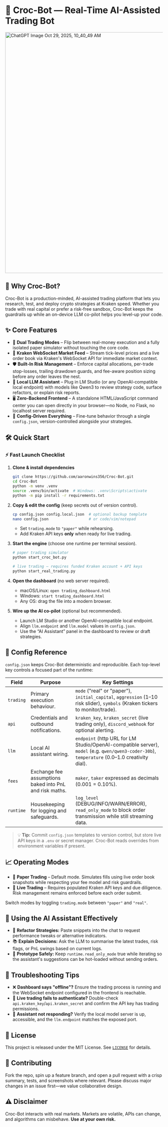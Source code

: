 # 🐊 Croc-Bot — Real-Time AI-Assisted Trading Bot
<img width="850" height="768" alt="ChatGPT Image Oct 29, 2025, 10_40_49 AM" src="https://github.com/user-attachments/assets/d7bdd3fd-dd4c-44e7-9a39-95f32f2984f3" />



## 🚀 Why Croc-Bot?
Croc-Bot is a production-minded, AI-assisted trading platform that lets you research, test, and deploy crypto strategies at Kraken speed. Whether you trade with real capital or prefer a risk-free sandbox, Croc-Bot keeps the guardrails up while an on-device LLM co-pilot helps you level-up your code.

## ✨ Core Features
- 💸 **Dual Trading Modes** – Flip between real-money execution and a fully isolated paper simulator without touching the core code.
- 📡 **Kraken WebSocket Market Feed** – Stream tick-level prices and a live order book via Kraken's WebSocket API for immediate market context.
- 🛡️ **Built-In Risk Management** – Enforce capital allocations, per-trade stop-losses, trailing drawdown guards, and fee-aware position sizing before any order leaves the nest.
- 🤖 **Local LLM Assistant** – Plug in LM Studio (or any OpenAI-compatible local endpoint) with models like Qwen3 to review strategy code, surface refactors, or explain risk reports.
- 🖥️ **Zero-Backend Frontend** – A standalone HTML/JavaScript command center you can open directly in your browser—no Node, no Flask, no localhost server required.
- 🧾 **Config-Driven Everything** – Fine-tune behavior through a single `config.json`, version-controlled alongside your strategies.

## 🛠️ Quick Start
### ⚡ Fast Launch Checklist
1. **Clone & install dependencies**
   ```bash
   git clone https://github.com/aaronwins356/Croc-Bot.git
   cd Croc-Bot
   python -m venv .venv
   source .venv/bin/activate  # Windows: .venv\Scripts\activate
   python -m pip install -r requirements.txt
   ```

2. **Copy & edit the config** (keep secrets out of version control).
   ```bash
   cp config.json config.local.json  # optional backup template
   nano config.json                  # or code/vim/notepad
   ```
   - Set `trading.mode` to `"paper"` while rehearsing.
   - Add Kraken API keys **only** when ready for live trading.

3. **Start the engine** (choose one runtime per terminal session).
   ```bash
   # paper trading simulator
   python start_croc_bot.py

   # live trading – requires funded Kraken account + API keys
   python start_real_trading.py
   ```

4. **Open the dashboard** (no web server required).
   - macOS/Linux: `open trading_dashboard.html`
   - Windows: `start trading_dashboard.html`
   - Any OS: drag the file into a modern browser.

5. **Wire up the AI co-pilot** (optional but recommended).
   - Launch LM Studio or another OpenAI-compatible local endpoint.
   - Align `llm.endpoint` and `llm.model` values in `config.json`.
   - Use the “AI Assistant” panel in the dashboard to review or draft strategies.

## 🧭 Config Reference
`config.json` keeps Croc-Bot deterministic and reproducible. Each top-level key controls a focused part of the runtime:

| Field | Purpose | Key Settings |
| --- | --- | --- |
| `trading` | Primary execution behaviour. | `mode` ("real" or "paper"), `initial_capital`, `aggression` (1–10 risk slider), `symbols` (Kraken tickers to monitor/trade). |
| `api` | Credentials and outbound notifications. | `kraken_key`, `kraken_secret` (live trading only), `discord_webhook` for optional alerting. |
| `llm` | Local AI assistant wiring. | `endpoint` (http URL for LM Studio/OpenAI-compatible server), `model` (e.g. `qwen/qwen3-coder-30b`), `temperature` (0.0–1.0 creativity dial). |
| `fees` | Exchange fee assumptions baked into PnL and risk maths. | `maker`, `taker` expressed as decimals (0.001 = 0.10%). |
| `runtime` | Housekeeping for logging and safeguards. | `log_level` (DEBUG/INFO/WARN/ERROR), `read_only_mode` to block order transmission while still streaming data. |

> 💡 **Tip:** Commit `config.json` templates to version control, but store live API keys in a `.env` or secret manager. Croc-Bot reads overrides from environment variables if present.

## 📈 Operating Modes
- 🧪 **Paper Trading** – Default mode. Simulates fills using live order book snapshots while respecting your fee model and risk guardrails.
- 💼 **Live Trading** – Requires populated Kraken API keys and due diligence. Risk management remains enforced before each order submit.

Switch modes by toggling `trading.mode` between `"paper"` and `"real"`.

## 🧠 Using the AI Assistant Effectively
- 🔄 **Refactor Strategies:** Paste snippets into the chat to request performance tweaks or alternative indicators.
- 📚 **Explain Decisions:** Ask the LLM to summarise the latest trades, risk flags, or PnL swings based on current logs.
- 🧪 **Prototype Safely:** Keep `runtime.read_only_mode` true while iterating so the assistant's suggestions can be hot-loaded without sending orders.

## 🧰 Troubleshooting Tips
- ❌ **Dashboard says "offline"?** Ensure the trading process is running and the WebSocket endpoint configured in the frontend is reachable.
- 🔑 **Live trading fails to authenticate?** Double-check `api.kraken_key`/`api.kraken_secret` and confirm the API key has trading permissions.
- 🤖 **Assistant not responding?** Verify the local model server is up, accessible, and the `llm.endpoint` matches the exposed port.

## 📜 License
This project is released under the MIT License. See [`LICENSE`](LICENSE) for details.

## 🤝 Contributing
Fork the repo, spin up a feature branch, and open a pull request with a crisp summary, tests, and screenshots where relevant. Please discuss major changes in an issue first—we value collaborative design.

## ⚠️ Disclaimer
Croc-Bot interacts with real markets. Markets are volatile, APIs can change, and algorithms can misbehave. **Use at your own risk.**

